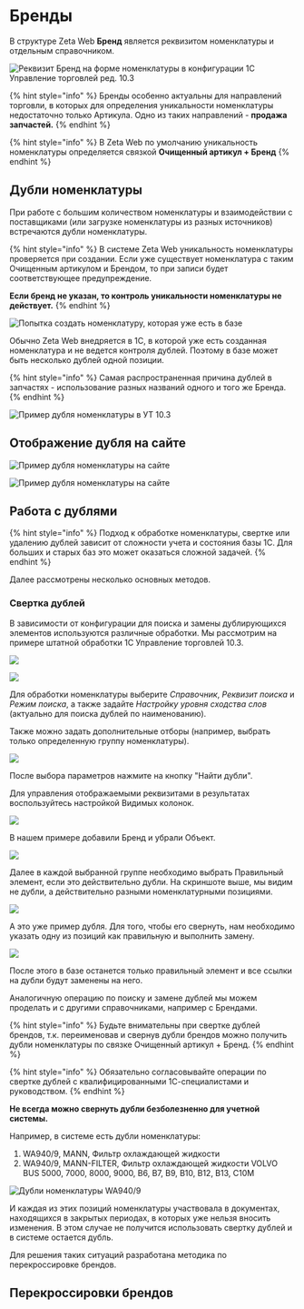 # Бренды

В структуре Zeta Web **Бренд** является реквизитом номенклатуры и отдельным справочником.

![&#x420;&#x435;&#x43A;&#x432;&#x438;&#x437;&#x438;&#x442; &#x411;&#x440;&#x435;&#x43D;&#x434; &#x43D;&#x430; &#x444;&#x43E;&#x440;&#x43C;&#x435; &#x43D;&#x43E;&#x43C;&#x435;&#x43D;&#x43A;&#x43B;&#x430;&#x442;&#x443;&#x440;&#x44B; &#x432; &#x43A;&#x43E;&#x43D;&#x444;&#x438;&#x433;&#x443;&#x440;&#x430;&#x446;&#x438;&#x438; 1&#x421; &#x423;&#x43F;&#x440;&#x430;&#x432;&#x43B;&#x435;&#x43D;&#x438;&#x435; &#x442;&#x43E;&#x440;&#x433;&#x43E;&#x432;&#x43B;&#x435;&#x439; &#x440;&#x435;&#x434;. 10.3](../../.gitbook/assets/image%20%2838%29.png)

{% hint style="info" %}
Бренды особенно актуальны для направлений торговли, в которых для определения уникальности номенклатуры недостаточно только Артикула. Одно из таких направлений - **продажа запчастей.** 
{% endhint %}

{% hint style="info" %}
В Zeta Web по умолчанию уникальность номенклатуры определяется связкой **Очищенный артикул + Бренд**
{% endhint %}

## Дубли номенклатуры

При работе с большим количеством номенклатуры и взаимодействии с поставщиками \(или загрузке номенклатуры из разных источников\) встречаются дубли номенклатуры.

{% hint style="info" %}
В системе Zeta Web уникальность номенклатуры проверяется при создании. Если уже существует номенклатура с таким Очищенным артикулом и Брендом, то при записи будет соответствующее предупреждение.

**Если бренд не указан, то контроль уникальности номенклатуры не действует.**
{% endhint %}

![&#x41F;&#x43E;&#x43F;&#x44B;&#x442;&#x43A;&#x430; &#x441;&#x43E;&#x437;&#x434;&#x430;&#x442;&#x44C; &#x43D;&#x43E;&#x43C;&#x435;&#x43D;&#x43A;&#x43B;&#x430;&#x442;&#x443;&#x440;&#x443;, &#x43A;&#x43E;&#x442;&#x43E;&#x440;&#x430;&#x44F; &#x443;&#x436;&#x435; &#x435;&#x441;&#x442;&#x44C; &#x432; &#x431;&#x430;&#x437;&#x435;](../../.gitbook/assets/image%20%28265%29.png)

Обычно Zeta Web внедряется в 1С, в которой уже есть созданная номенклатура и не ведется контроля дублей. Поэтому в базе может быть несколько дублей одной позиции.

{% hint style="info" %}
Самая распространенная причина дублей в запчастях - использование разных названий одного и того же Бренда.
{% endhint %}



![&#x41F;&#x440;&#x438;&#x43C;&#x435;&#x440; &#x434;&#x443;&#x431;&#x43B;&#x44F; &#x43D;&#x43E;&#x43C;&#x435;&#x43D;&#x43A;&#x43B;&#x430;&#x442;&#x443;&#x440;&#x44B; &#x432; &#x423;&#x422; 10.3](../../.gitbook/assets/image%20%286%29.png)

## Отображение дубля на сайте

![&#x41F;&#x440;&#x438;&#x43C;&#x435;&#x440; &#x434;&#x443;&#x431;&#x43B;&#x44F; &#x43D;&#x43E;&#x43C;&#x435;&#x43D;&#x43A;&#x43B;&#x430;&#x442;&#x443;&#x440;&#x44B; &#x43D;&#x430; &#x441;&#x430;&#x439;&#x442;&#x435;](../../.gitbook/assets/image%20%28175%29.png)

![&#x41F;&#x440;&#x438;&#x43C;&#x435;&#x440; &#x434;&#x443;&#x431;&#x43B;&#x44F; &#x43D;&#x43E;&#x43C;&#x435;&#x43D;&#x43A;&#x43B;&#x430;&#x442;&#x443;&#x440;&#x44B; &#x43D;&#x430; &#x441;&#x430;&#x439;&#x442;&#x435;](../../.gitbook/assets/image%20%28248%29.png)

## Работа с дублями

{% hint style="info" %}
Подход к обработке номенклатуры, свертке или удалению дублей зависит от сложности учета и состояния базы 1С. Для больших и старых баз это может оказаться сложной задачей.
{% endhint %}

Далее рассмотрены несколько основных методов.

### Свертка дублей

В зависимости от конфигурации для поиска и замены дублирующихся элементов используются различные обработки. Мы рассмотрим на примере штатной обработки 1С Управление торговлей 10.3.

![](../../.gitbook/assets/image%20%28224%29.png)

![](../../.gitbook/assets/image%20%2863%29.png)

Для обработки номенклатуры выберите _Справочник_, _Реквизит поиска_ и _Режим поиска_, а также задайте _Настройку уровня сходства слов_ \(актуально для поиска дублей по наименованию\).

Также можно задать дополнительные отборы \(например, выбрать только определенную группу номенклатуры\).

![](../../.gitbook/assets/image%20%28232%29.png)

После выбора параметров нажмите на кнопку "Найти дубли".

Для управления отображаемыми реквизитами в результатах воспользуйтесь настройкой Видимых колонок.

![](../../.gitbook/assets/image%20%2873%29.png)

В нашем примере добавили Бренд и убрали Объект.

![](../../.gitbook/assets/image%20%28144%29.png)

Далее в каждой выбранной группе необходимо выбрать Правильный элемент, если это действительно дубли. На скриншоте выше, мы видим не дубли, а действительно разными номенклатурными позициями.

![](../../.gitbook/assets/image%20%28276%29.png)

А это уже пример дубля. Для того, чтобы его свернуть, нам необходимо указать одну из позиций как правильную и выполнить замену.

![](../../.gitbook/assets/image%20%28234%29.png)

После этого в базе останется только правильный элемент и все ссылки на дубли будут заменены на него.

Аналогичную операцию по поиску и замене дублей мы можем проделать и с другими справочниками, например с Брендами.

{% hint style="info" %}
Будьте внимательны при свертке дублей брендов, т.к. переименовав и свернув дубли брендов можно получить дубли номенклатуры по связке Очищенный артикул + Бренд.
{% endhint %}

{% hint style="info" %}
Обязательно согласовывайте операции по свертке дублей с квалифицированными 1С-специалистами и руководством.
{% endhint %}

**Не всегда можно свернуть дубли безболезненно для учетной системы.**

Например, в системе есть дубли номенклатуры:

1. WA940/9, MANN, Фильтр охлаждающей жидкости
2. WA940/9, MANN-FILTER, Фильтр охлаждающей жидкости VOLVO BUS 5000, 7000, 8000, 9000, B6, B7, B9, B10, B12, B13, C10M

![&#x414;&#x443;&#x431;&#x43B;&#x438; &#x43D;&#x43E;&#x43C;&#x435;&#x43D;&#x43A;&#x43B;&#x430;&#x442;&#x443;&#x440;&#x44B; WA940/9](../../.gitbook/assets/image%20%286%29.png)

И каждая из этих позиций номенклатуры участвовала в документах, находящихся в закрытых периодах, в которых уже нельзя вносить изменения. В этом случае не получится использовать свертку дублей и в системе остается дубль.

Для решения таких ситуаций разработана методика по перекроссировке брендов.

## Перекроссировки брендов







